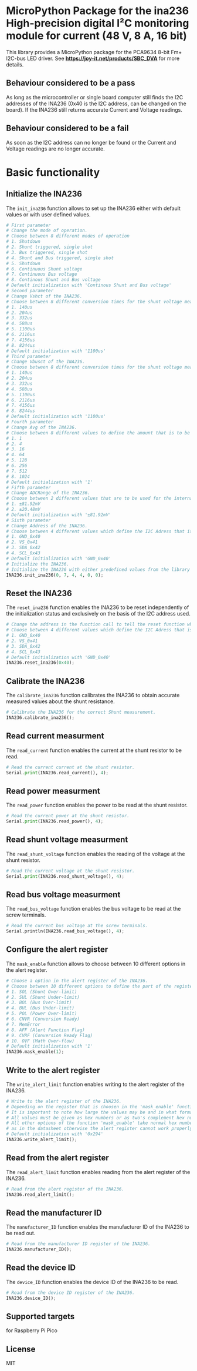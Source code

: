 # MicroPython Package for the ina236 High-precision digital I²C monitoring module for current (48 V, 8 A, 16 bit)

This library provides a MicroPython package for the PCA9634 8-bit Fm+ I2C-bus LED driver.
See **https://joy-it.net/products/SBC_DVA** for more details.

## Behaviour considered to be a pass
As long as the microcontroller or single board computer still finds the I2C addresses of the INA236 (0x40 is the I2C address, can be changed on the board).
If the INA236 still returns accurate Current and Voltage readings.

## Behaviour considered to be a fail
As soon as the I2C address can no longer be found or the Current and Voltage readings are no longer accurate.

# Basic functionality

## Initialize the INA236
The `init_ina236` function allows to set up the INA236 either with default values or with user defined values.
```python
# First parameter
# Change the mode of operation.
# Choose between 8 different modes of operation
# 1. Shutdown
# 2. Shunt triggered, single shot
# 3. Bus triggered, single shot
# 4. Shunt and Bus triggered, single shot
# 5. Shutdown
# 6. Continuous Shunt voltage
# 7. Continuous Bus voltage
# 8. Continous Shunt and Bus voltage
# Default initialization with 'Continous Shunt and Bus voltage'
# Second parameter
# Change Vshct of the INA236.
# Choose between 8 different conversion times for the shunt voltage measurment
# 1. 140us
# 2. 204us
# 3. 332us
# 4. 588us
# 5. 1100us
# 6. 2116us
# 7. 4156us
# 8. 8244us
# Default initialization with '1100us'
# Third parameter
# Change Vbusct of the INA236.
# Choose between 8 different conversion times for the shunt voltage measurment
# 1. 140us
# 2. 204us
# 3. 332us
# 4. 588us
# 5. 1100us
# 6. 2116us
# 7. 4156us
# 8. 8244us
# Default initialization with '1100us'
# Fourth parameter
# Change Avg of the INA236.
# Choose between 8 different values to define the amount that is to be averaged
# 1. 1
# 2. 4
# 3. 16
# 4. 64
# 5. 128
# 6. 256
# 7. 512
# 8. 1024
# Default initialization with '1'
# Fifth parameter
# Change ADCRange of the INA236.
# Choose between 2 different values that are to be used for the internal calculations
# 1. ±81.92mV
# 2. ±20.48mV
# Default initialization with '±81.92mV'
# Sixth parameter
# Change Address of the INA236.
# Choose between 4 different values which define the I2C Adress that is to be used for the communication
# 1. GND_0x40
# 2. VS_0x41
# 3. SDA_0x42
# 4. SCL_0x43
# Default initialization with 'GND_0x40'
# Initialize the INA236.
# Initialize the INA236 with either predefined values from the library or with the user defined values
INA236.init_ina236(0, 7, 4, 4, 0, 0);
```

## Reset the INA236
The `reset_ina236` function enables the INA236 to be reset independently of the initialization status and exclusively on the basis of the I2C address used.
```python
# Change the address in the function call to tell the reset function which I2C address corresponds to the INA236.
# Choose between 4 different values which define the I2C Adress that is to be used for the reset can be changed on the board itself.
# 1. GND_0x40
# 2. VS_0x41
# 3. SDA_0x42
# 4. SCL_0x43
# Default initialization with 'GND_0x40'
INA236.reset_ina236(0x40);
```

## Calibrate the INA236
The `calibrate_ina236` function calibrates the INA236 to obtain accurate measured values about the shunt resistance.
```python
# Calibrate the INA236 for the correct Shunt measurement.
INA236.calibrate_ina236();
```

## Read current measurment
The `read_current` function enables the current at the shunt resistor to be read.
```python
# Read the current current at the shunt resistor.
Serial.print(INA236.read_current(), 4);
```

## Read power measurment
The `read_power` function enables the power to be read at the shunt resistor.
```python
# Read the current power at the shunt resistor.
Serial.print(INA236.read_power(), 4);
```

## Read shunt voltage measurment
The `read_shunt_voltage` function enables the reading of the voltage at the shunt resistor.
```python
# Read the current voltage at the shunt resistor.
Serial.print(INA236.read_shunt_voltage(), 4);
```

## Read bus voltage measurment
The `read_bus_voltage` function enables the bus voltage to be read at the screw terminals.
```python
# Read the current bus voltage at the screw terminals.
Serial.println(INA236.read_bus_voltage(), 4);
```

## Configure the alert register
The `mask_enable` function allows to choose between 10 different options in the alert register.
```python
# Choose a option in the alert register of the INA236.
# Choose between 10 different options to define the part of the register that is to be used
# 1. SOL (Shunt Over-limit)
# 2. SUL (Shunt Under-limit)
# 3. BOL (Bus Over-limit)
# 4. BUL (Bus Under-limit)
# 5. POL (Power Over-limit)
# 6. CNVR (Conversion Ready)
# 7. MemError
# 8. AFF (Alert Function Flag)
# 9. CVRF (Conversion Ready Flag)
# 10. OVF (Math Over-flow)
# Default initialization with '1'
INA236.mask_enable(1);
```

## Write to the alert register
The `write_alert_limit` function enables writing to the alert register of the INA236.
```python
# Write to the alert register of the INA236.
# Depending on the register that is choosen in the 'mask_enable' function values can be writen into the register using this function.
# It is important to note how large the values may be and in what format they must be written.
# All values must be given as hex numbers or as two's complement hex numbers like the 'SOL (Shunt Over-limit)' option of the 'mask_enable' function.
# All other options of the function 'mask_enable' take normal hex numbers, but the numbers must be calculated as in the library or
# as in the datasheet otherwise the alert register cannot work properly with them.
# Default initialization with '0x294'
INA236.write_alert_limit();
```

## Read from the alert register
The `read_alert_limit` function enables reading from the alert register of the INA236.
```python
# Read from the alert register of the INA236.
INA236.read_alert_limit();
```

## Read the manufacturer ID
The `manufacturer_ID` function enables the manufacturer ID of the INA236 to be read out.
```python
# Read from the manufacturer ID register of the INA236.
INA236.manufacturer_ID();
```

## Read the device ID
The `device_ID` function enables the device ID of the INA236 to be read.
```python
# Read from the device ID register of the INA236.
INA236.device_ID();
```

## Supported targets

for Raspberry Pi Pico

## License

MIT
